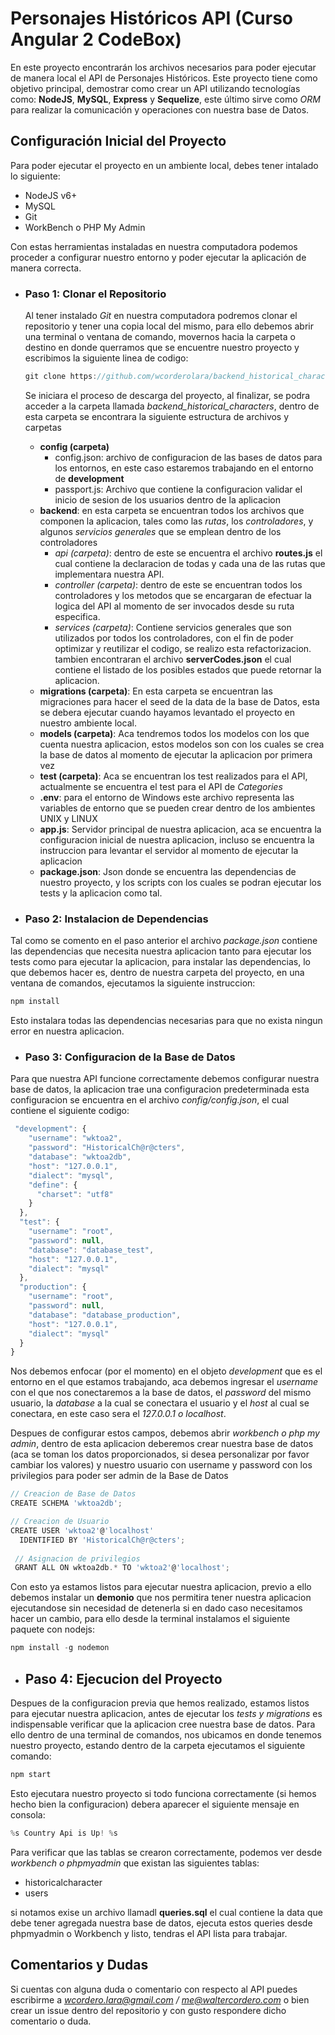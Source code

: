 # Personajes Históricos API (Curso Angular 2 CodeBox)
En este proyecto encontrarán los archivos necesarios para poder ejecutar de manera local el API de Personajes Históricos. Este proyecto tiene como objetivo principal, demostrar como crear un API utilizando tecnologías como: **NodeJS**, **MySQL**, **Express** y **Sequelize**, este último sirve como *ORM* para realizar la comunicación y operaciones con nuestra base de Datos.


## Configuración Inicial del Proyecto

Para poder ejecutar el proyecto en un ambiente local, debes tener intalado lo siguiente:
  * NodeJS v6+
  * MySQL
  * Git
  * WorkBench o PHP My Admin

Con estas herramientas instaladas en nuestra computadora podemos proceder a configurar nuestro entorno y poder ejecutar la aplicación de manera correcta.

* ### Paso 1: Clonar el Repositorio
  Al tener instalado *Git* en nuestra computadora podremos clonar el repositorio y tener una copia local del mismo, para ello debemos abrir una terminal o ventana de comando, movernos hacia la carpeta o destino en donde querramos que se encuentre nuestro proyecto y escribimos la siguiente linea de codigo:
  ```javascript
  git clone https://github.com/wcorderolara/backend_historical_characters
  ```
  Se iniciara el proceso de descarga del proyecto, al finalizar, se podra acceder a la carpeta llamada *backend_historical_characters*, dentro de esta carpeta se encontrara la siguiente estructura de archivos y carpetas
  * **config (carpeta)**
    * config.json: archivo de configuracion de las bases de datos para los entornos, en este caso estaremos trabajando en el entorno de **development**
    * passport.js: Archivo que contiene la configuracion validar el inicio de sesion de los usuarios dentro de la aplicacion
  * **backend**: en esta carpeta se encuentran todos los archivos que componen la aplicacion, tales como las *rutas*, los *controladores*, y algunos *servicios generales*  que se emplean dentro de los controladores
    * *api (carpeta)*: dentro de este se encuentra el archivo **routes.js** el cual contiene la declaracion de todas y cada una de las rutas que implementara nuestra API.
    * *controller (carpeta)*: dentro de este se encuentran todos los controladores y los metodos que se encargaran de efectuar la logica del API al momento de ser invocados desde su ruta especifica.
    * *services (carpeta)*: Contiene servicios generales que son utilizados por todos los controladores, con el fin de poder optimizar y reutilizar el codigo, se realizo esta refactorizacion. tambien encontraran el archivo **serverCodes.json** el cual contiene el listado de los posibles estados que puede retornar la aplicacion.
  * **migrations (carpeta)**: En esta carpeta se encuentran las migraciones para hacer el seed de la data de la base de Datos, esta se debera ejecutar cuando hayamos levantado el proyecto en nuestro ambiente local.
  * **models (carpeta)**: Aca tendremos todos los modelos con los que cuenta nuestra aplicacion, estos modelos son con los cuales se crea la base de datos al momento de ejecutar la aplicacion por primera vez
  * **test (carpeta)**: Aca se encuentran los test realizados para el API, actualmente se encuentra el test para el API de *Categories*
  * **.env**: para el entorno de Windows este archivo representa las variables de entorno que se pueden crear dentro de los ambientes UNIX y LINUX
  * **app.js**: Servidor principal de nuestra aplicacion, aca se encuentra la configuracion inicial de nuestra aplicacion, incluso se encuentra la instruccion para levantar el servidor al momento de ejecutar la aplicacion
  * **package.json**: Json donde se encuentra las dependencias de nuestro proyecto, y los scripts con los cuales se podran ejecutar los tests y la aplicacion como tal.

* ### Paso 2: Instalacion de Dependencias
Tal como se comento en el paso anterior el archivo *package.json* contiene las dependencias que necesita nuestra aplicacion tanto para ejecutar los tests como para ejecutar la aplicacion, para instalar las dependencias, lo que debemos hacer es, dentro de nuestra carpeta del proyecto, en una ventana de comandos, ejecutamos la siguiente instruccion:
```javascript
npm install
```
Esto instalara todas las dependencias necesarias para que no exista ningun error en nuestra aplicacion.

* ### Paso 3: Configuracion de la Base de Datos
Para que nuestra API funcione correctamente debemos configurar nuestra base de datos, la aplicacion trae una configuracion predeterminada esta configuracion se encuentra en el archivo *config/config.json*, el cual contiene el siguiente codigo:
```javascript
 "development": {
    "username": "wktoa2",
    "password": "HistoricalCh@r@cters",
    "database": "wktoa2db",
    "host": "127.0.0.1",
    "dialect": "mysql",
    "define": {
      "charset": "utf8"
    }
  },
  "test": {
    "username": "root",
    "password": null,
    "database": "database_test",
    "host": "127.0.0.1",
    "dialect": "mysql"
  },
  "production": {
    "username": "root",
    "password": null,
    "database": "database_production",
    "host": "127.0.0.1",
    "dialect": "mysql"
  }
}
```
Nos debemos enfocar (por el momento) en el objeto *development* que es el entorno en el que estamos trabajando, aca debemos ingresar el *username* con el que nos conectaremos a la base de datos, el *password* del mismo usuario, la *database* a la cual se conectara el usuario y el *host* al cual se conectara, en este caso sera el *127.0.0.1 o localhost*.

Despues de configurar estos campos, debemos abrir *workbench o php my admin*, dentro de esta aplicacion deberemos crear nuestra base de datos (aca se toman los datos proporcionados, si desea personalizar por favor cambiar los valores) y nuestro usuario con username y password con los privilegios para poder ser admin de la Base de Datos
```javascript
// Creacion de Base de Datos
CREATE SCHEMA 'wktoa2db';

// Creacion de Usuario 
CREATE USER 'wktoa2'@'localhost'
  IDENTIFIED BY 'HistoricalCh@r@cters';
 
 // Asignacion de privilegios
 GRANT ALL ON wktoa2db.* TO 'wktoa2'@'localhost';
```
 Con esto ya estamos listos para ejecutar nuestra aplicacion, previo a ello debemos instalar un **demonio** que nos permitira tener nuestra aplicacion ejecutandose sin necesidad de detenerla si en dado caso necesitamos hacer un cambio, para ello desde la terminal instalamos el siguiente paquete con nodejs:
 ```javascript
 npm install -g nodemon
 ```
 * ## Paso 4: Ejecucion del Proyecto
 Despues de la configuracion previa que hemos realizado, estamos listos para ejecutar nuestra aplicacion, antes de ejecutar los *tests y migrations* es indispensable verificar que la aplicacion cree nuestra base de datos. Para ello dentro de una terminal de comandos, nos ubicamos en donde tenemos nuestro proyecto, estando dentro de la carpeta ejecutamos el siguiente comando:
 ```javascript
 npm start
 ```
 Esto ejecutara nuestro proyecto si todo funciona correctamente (si hemos hecho bien la configuracion) debera aparecer el siguiente mensaje en consola:
 ```javascript
 %s Country Api is Up! %s
 ```
 Para verificar que las tablas se crearon correctamente, podemos ver desde *workbench o phpmyadmin* que existan las siguientes tablas:
  * historicalcharacter
  * users
 
 si notamos exise un archivo llamadl **queries.sql** el cual contiene la data que debe tener agregada nuestra base de datos, ejecuta estos queries desde phpmyadmin o Workbench y listo, tendras el API lista para trabajar.
 
## Comentarios y Dudas
Si cuentas con alguna duda o comentario con respecto al API puedes escribirme a *wcordero.lara@gmail.com / me@waltercordero.com* o bien crear un issue dentro del repositorio y con gusto respondere dicho comentario o duda.
